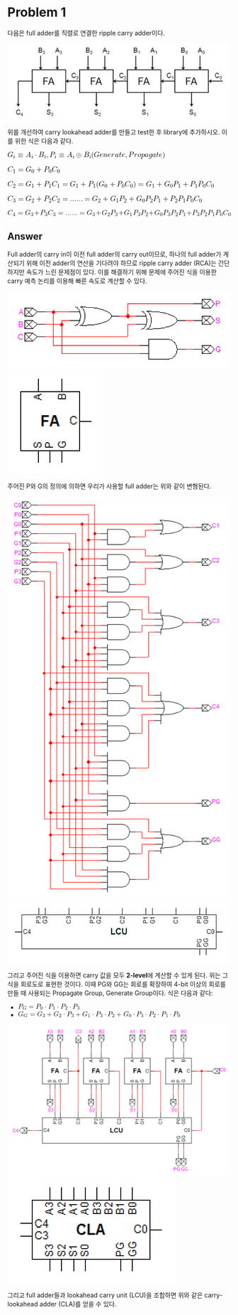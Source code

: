 # Problem 1

다음은 full adder를 직렬로 연결한 ripple carry adder이다.

![ripple carry adder](img/ripple_carry_adder.png)

위를 개선하여 carry lookahead adder를 만들고 test한 후 library에 추가하시오. 이를 위한 식은 다음과 같다.

![equation1](img/equation1.png)

![equation2](img/equation2.png)

![equation3](img/equation3.png)

![equation4](img/equation4.png)

![equation5](img/equation5.png)

## Answer

Full adder의 carry in이 이전 full adder의 carry out이므로, 하나의 full adder가 계산되기 위해 이전 adder의 연산을 기다려야 하므로 ripple carry adder (RCA)는 간단하지만 속도가 느린 문제점이 있다. 이를 해결하기 위해 문제에 주어진 식을 이용한 carry 예측 논리를 이용해 빠른 속도로 계산할 수 있다.

![full adder 2 internal](img/full_adder_2_internal.png)
![full adder](img/full_adder_2.png)

주어진 P와 G의 정의에 의하면 우리가 사용할 full adder는 위와 같이 변형된다.

![lookahead carry unit internal](img/lookahead_carry_unit_internal.png)
![lookahead carry unit 4](img/lookahead_carry_unit_4.png)

그리고 주어진 식을 이용하면 carry 값을 모두 **2-level**에 계산할 수 있게 된다. 위는 그 식을 회로도로 표현한 것이다. 이때 PG와 GG는 회로를 확장하여 4-bit 이상의 회로를 만들 때 사용되는 Propagate Group, Generate Group이다. 식은 다음과 같다:

- ![equation6](img/equation6.png)
- ![equation7](img/equation7.png)

![carry-lookahead adder internal](img/carry_lookahead_adder_internal.png)
![carry-lookahead adder](img/carry_lookahead_adder.png)

그리고 full adder들과 lookahead carry unit (LCU)을 조합하면 위와 같은 carry-lookahead adder (CLA)를 얻을 수 있다.
